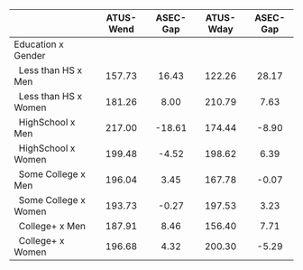 
|                      |    ATUS-Wend |     ASEC-Gap |    ATUS-Wday |     ASEC-Gap |
| -------------------- | :----------: | :----------: | :----------: | :----------: |
| Education x Gender   |              |              |              |              |
| &nbsp;&nbsp;Less than HS x Men |       157.73 |        16.43 |       122.26 |        28.17 |
| &nbsp;&nbsp;Less than HS x Women |       181.26 |         8.00 |       210.79 |         7.63 |
| &nbsp;&nbsp;HighSchool x Men |       217.00 |       -18.61 |       174.44 |        -8.90 |
| &nbsp;&nbsp;HighSchool x Women |       199.48 |        -4.52 |       198.62 |         6.39 |
| &nbsp;&nbsp;Some College x Men |       196.04 |         3.45 |       167.78 |        -0.07 |
| &nbsp;&nbsp;Some College x Women |       193.73 |        -0.27 |       197.53 |         3.23 |
| &nbsp;&nbsp;College+ x Men |       187.91 |         8.46 |       156.40 |         7.71 |
| &nbsp;&nbsp;College+ x Women |       196.68 |         4.32 |       200.30 |        -5.29 |

